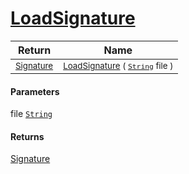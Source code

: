# [LoadSignature](./ImageLoader-100663927.md)



| Return | Name | 
| --- | --- | 
| <sub>[Signature](./../../Signature.md)</sub>| <sub>[LoadSignature](./ImageLoader-100663927.md) ( [`String`](https://docs.microsoft.com/en-us/dotnet/api/System.String) file )</sub>| <br>


#### Parameters
 file  [`String`](https://docs.microsoft.com/en-us/dotnet/api/System.String)
#### Returns
[Signature](./../../Signature.md)